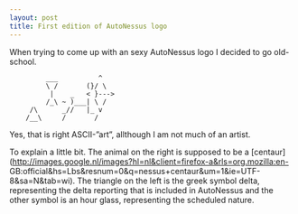 ```yaml
---
layout: post
title: First edition of AutoNessus logo
---
```

When trying to come up with an sexy AutoNessus logo I decided to go old-
school.

    
    
             ___          ^  
             \ /       (}/ \  
              |    _   < }--->  
             /_\ ~ )___| \ /  
         /\      _//   |_ v  
        /__\     /       /  
      
    

Yes, that is right ASCII-”art”, allthough I am not much of an artist.

To explain a little bit. The animal on the right is supposed to be a [centaur]
(http://images.google.nl/images?hl=nl&client=firefox-a&rls=org.mozilla:en-
GB:official&hs=Lbs&resnum=0&q=nessus+centaur&um=1&ie=UTF-8&sa=N&tab=wi). The
triangle on the left is the greek symbol delta, representing the delta
reporting that is included in AutoNessus and the other symbol is an hour
glass, representing the scheduled nature.

